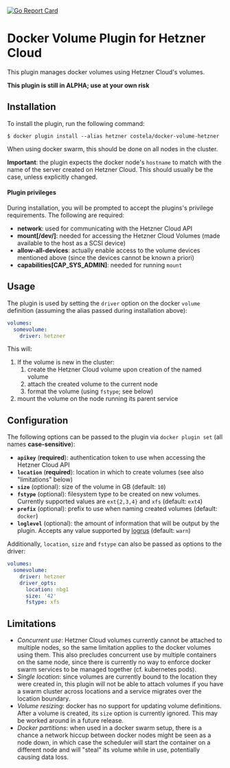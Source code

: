 [![Go Report Card](https://goreportcard.com/badge/github.com/costela/docker-volume-hetzner)](https://goreportcard.com/report/github.com/costela/docker-volume-hetzner)

# Docker Volume Plugin for Hetzner Cloud

This plugin manages docker volumes using Hetzner Cloud's volumes.

**This plugin is still in ALPHA; use at your own risk**

## Installation

To install the plugin, run the following command:
```
$ docker plugin install --alias hetzner costela/docker-volume-hetzner
```

When using docker swarm, this should be done on all nodes in the cluster.

**Important**: the plugin expects the docker node's `hostname` to match with the name of the server created
on Hetzner Cloud. This should usually be the case, unless explicitly changed.

#### Plugin privileges

During installation, you will be prompted to accept the plugins's privilege requirements. The following are required:

- **network**: used for communicating with the Hetzner Cloud API
- **mount[\/dev\/]**: needed for accessing the Hetzner Cloud Volumes (made available to the host as a SCSI device)
- **allow-all-devices**: actually enable access to the volume devices mentioned above (since the devices cannot be known a priori)
- **capabilities[CAP\_SYS\_ADMIN]**: needed for running `mount`

## Usage

The plugin is used by setting the `driver` option on the docker `volume` definition (assuming the alias passed during
installation above):
```yaml
volumes:
  somevolume:
    driver: hetzner
```

This will: 
1. If the volume is new in the cluster:
    1. create the Hetzner Cloud volume upon creation of the named volume
    2. attach the created volume to the current node
    3. format the volume (using `fstype`; see below)
2. mount the volume on the node running its parent service

## Configuration

The following options can be passed to the plugin via `docker plugin set` (all names **case-sensitive**):

- **`apikey`** (**required**): authentication token to use when accessing the Hetzner Cloud API
- **`location`** (**required**): location in which to create volumes (see also "limitations" below)
- **`size`** (optional): size of the volume in GB (default: `10`)
- **`fstype`** (optional): filesystem type to be created on new volumes. Currently supported values are `ext{2,3,4}` and `xfs` (default: `ext4`)
- **`prefix`** (optional): prefix to use when naming created volumes (default: `docker`)
- **`loglevel`** (optional): the amount of information that will be output by the plugin. Accepts any value supported by [logrus](github.com/sirupsen/logrus) (default: `warn`)

Additionally, `location`, `size` and `fstype` can also be passed as options to the driver:
```yaml
volumes:
  somevolume:
    driver: hetzner
    driver_opts:
      location: nbg1
      size: '42'
      fstype: xfs
```

## Limitations

- *Concurrent use*: Hetzner Cloud volumes currently cannot be attached to multiple nodes, so the same limitation
applies to the docker volumes using them. This also precludes concurrent use by multiple containers on the same node,
since there is currently no way to enforce docker swarm services to be managed together (cf. kubernetes pods).
- *Single location*: since volumes are currently bound to the location they were created in, this plugin will not
be able to attach volumes if you have a swarm cluster across locations and a service migrates over the location
boundary.
- *Volume resizing*: docker has no support for updating volume definitions. After a volume is created, its `size`
option is currently ignored. This may be worked around in a future release.
- *Docker partitions*: when used in a docker swarm setup, there is a chance a network hiccup between docker nodes
might be seen as a node down, in which case the scheduler will start the container on a different node and will
"steal" its volume while in use, potentially causing data loss.